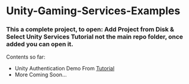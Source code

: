 # Unity-Gaming-Services-Examples

### This a complete project, to open: Add Project from Disk & Select Unity Services Tutorial not the main repo folder, once added you can open it.

Contents so far:
- Unity Authentication Demo From [Tutorial](https://youtu.be/WkXQzlYDZVM)
- More Coming Soon...
